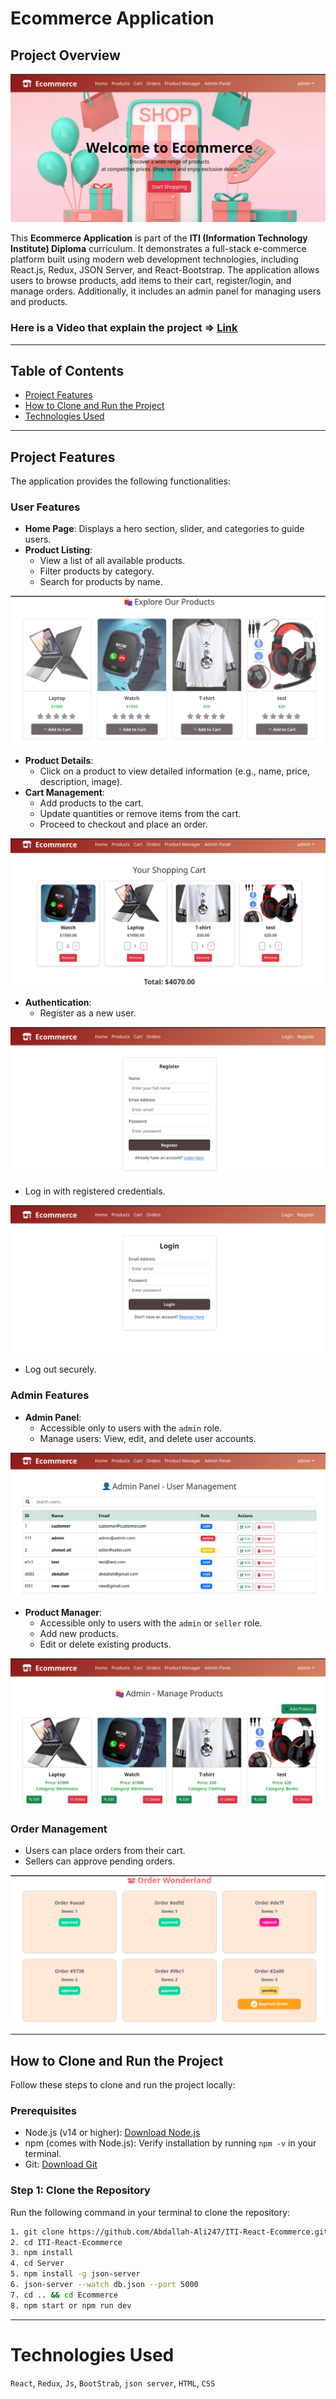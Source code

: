 # Ecommerce Application

## Project Overview

![alt text](Ecommerce-main/public/images/home.png)

This **Ecommerce Application** is part of the **ITI (Information Technology Institute) Diploma** curriculum. It demonstrates a full-stack e-commerce platform built using modern web development technologies, including React.js, Redux, JSON Server, and React-Bootstrap. The application allows users to browse products, add items to their cart, register/login, and manage orders. Additionally, it includes an admin panel for managing users and products.

### Here is a Video that explain the project => [Link](https://drive.google.com/file/d/1mItCsaMRT8TXgdYiXVxb6jWTyr0VxhtM/view?usp=sharing)
---

## Table of Contents

- [Project Features](#project-features)
- [How to Clone and Run the Project](#how-to-clone-and-run-the-project)
- [Technologies Used](#technologies-used)

---

## Project Features

The application provides the following functionalities:

### User Features
- **Home Page**: Displays a hero section, slider, and categories to guide users.
- **Product Listing**:
  - View a list of all available products.
  - Filter products by category.
  - Search for products by name.

![alt text](Ecommerce-main/public/images/products.png)

- **Product Details**:
  - Click on a product to view detailed information (e.g., name, price, description, image).
- **Cart Management**:
  - Add products to the cart.
  - Update quantities or remove items from the cart.
  - Proceed to checkout and place an order.

![alt text](Ecommerce-main/public/images/cart.png)
    
- **Authentication**:
  - Register as a new user.
    
![alt text](Ecommerce-main/public/images/register.png)

  - Log in with registered credentials.
   
![alt text](Ecommerce-main/public/images/login.png)
  
  - Log out securely.
  

### Admin Features
- **Admin Panel**:
  - Accessible only to users with the `admin` role.
  - Manage users: View, edit, and delete user accounts.


![alt text](Ecommerce-main/public/images/admin.png)


- **Product Manager**:
  - Accessible only to users with the `admin` or `seller` role.
  - Add new products.
  - Edit or delete existing products.

![alt text](Ecommerce-main/public/images/seller.png)

### Order Management
- Users can place orders from their cart.
- Sellers can approve pending orders.

![alt text](Ecommerce-main/public/images/orders.png)

---

## How to Clone and Run the Project

Follow these steps to clone and run the project locally:

### Prerequisites
- Node.js (v14 or higher): [Download Node.js](https://nodejs.org/)
- npm (comes with Node.js): Verify installation by running `npm -v` in your terminal.
- Git: [Download Git](https://git-scm.com/)

### Step 1: Clone the Repository
Run the following command in your terminal to clone the repository:
```bash
1. git clone https://github.com/Abdallah-Ali247/ITI-React-Ecommerce.git
2. cd ITI-React-Ecommerce
3. npm install
4. cd Server
5. npm install -g json-server
6. json-server --watch db.json --port 5000
7. cd .. && cd Ecommerce
8. npm start or npm run dev
```
---
# Technologies Used
`React`, `Redux`, `Js`, `BootStrab`, `json server`, `HTML`, `CSS`  
